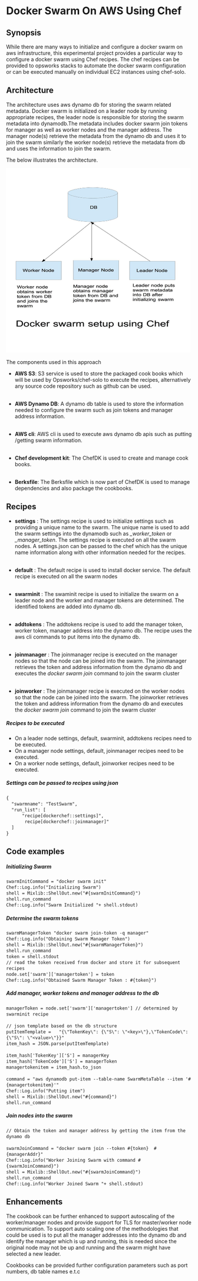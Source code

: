 # Docker Swarm On AWS Using Chef

## Synopsis

While there are many ways to initialize and configure a docker swarm on aws infrastructure, this experimental project provides a particular way to configure a docker swarm using Chef recipes. The chef recipes can be provided to opsworks stacks to automate the docker swarm configuration or can be executed manually on individual EC2 instances using chef-solo.

## Architecture

The architecture uses aws dynamo db for storing the swarm related metadata. Docker swarm is initialized on a leader node by running appropriate recipes, the leader node is responsible for storing the swarm metadata into dynamodb.The metadata includes docker swarm join tokens for manager as well as worker nodes and the manager address. The manager node(s) retrieve the metadata from the dynamo db and uses it to join the swarm similarly the worker node(s) retrieve the metadata from db and uses the information to join the swarm. 

The below illustrates the architecture.

<img src="DockerSwarm.jpg" width="500" height="500" />

The components used in this approach

* **AWS S3**:  S3 service is used to store the packaged cook books which will be used by Opsworks/chef-solo to execute the recipes, alternatively any source code repository such as github can be used. <br><br>

* **AWS Dynamo DB**:  A dynamo db table is used to store the information needed to configure the swarm such as join tokens and manager address information. <br><br>

* **AWS cli**: AWS cli is used to execute aws dynamo db apis such as putting /getting swarm information. <br><br>

* **Chef development kit**:  The ChefDK is used to create and manage cook books. <br><br>

* **Berksfile**: The Berksfile which is now part of ChefDK is used to manage dependencies and also package the cookbooks.


## Recipes
* **settings** : The settings recipe is used to initialize settings such as providing a unique name to the swarm. The unique name is used to add the swarm settings into the dynamodb such as *<uniquename>_worker_token* or *<uniauename>_manager_token*. The settings recipe is executed on all the swarm nodes. A settings.json can be passed to the chef which has the unique name information along with other information needed for the recipes. <br><br>

* **default** : The default recipe is used to install docker service. The default recipe is executed on all the swarm nodes <br><br>

* **swarminit** : The swaminit recipe is used to initialize the swarm on a leader node and the worker and manager tokens are determined. The identified tokens are added into dynamo db. <br><br>

* **addtokens** : The addtokens recipe is used to add the manager token, worker token, manager address into the dynamo db. The recipe uses the aws cli commands to put items into the dynamo db. <br><br>

* **joinmanager** : The joinmanager recipe is executed on the manager nodes so that the node can be joined into the swarm. The joinmanager retrieves the token and address information from the dynamo db and executes the _docker swarm join_ command to  join the swarm cluster <br><br>

* **joinworker** : The joinmanager recipe is executed on the worker nodes so that the node can be joined into the swarm. The joinworker retrieves the token and address information from the dynamo db and executes the _docker swarm join_ command to  join the swarm cluster


##### Recipes to be executed

* On a leader node settings, default, swarminit, addtokens recipes need to be executed.
* On a manager node settings, default, joinmanager recipes need to be executed.
* On a worker node settings, default, joinworker recipes need to be executed.

##### Settings can be passed to recipes using json

	{
	  "swarmname": "TestSwarm",
	  "run_list": [
		  "recipe[dockerchef::settings]",
	       recipe[dockerchef::joinmanager]"
	  ]
	}

## Code examples

##### Initializing Swarm

	swarmInitCommand = "docker swarm init"
	Chef::Log.info("Initializing Swarm")
	shell = Mixlib::ShellOut.new("#{swarmInitCommand}")
	shell.run_command
	Chef::Log.info("Swarm Initialized "+ shell.stdout)

##### Determine the swarm tokens

	swarmManagerToken "docker swarm join-token -q manager"
	Chef::Log.info("Obtaining Swarm Manager Token")
	shell = Mixlib::ShellOut.new("#{swarmManagerToken}")
	shell.run_command
	token = shell.stdout
	// read the token received from docker and store it for subsequent recipes
	node.set['swarm']['managertoken'] = token 
	Chef::Log.info("Obtained Swarm Manager Token : #{token}")
	
##### Add manager, worker tokens and manager address to the db
    
    managerToken = node.set['swarm']['managertoken'] // determined by swarminit recipe
    
    // json template based on the db structure
	putItemTemplate =   "{\"TokenKey\": {\"S\": \"<key>\"},\"TokenCode\":{\"S\": \"<value>\"}}"
	item_hash = JSON.parse(putItemTemplate)
	
	item_hash['TokenKey']['S'] = managerKey 
	item_hash['TokenCode']['S'] = managerToken
	managertokenitem = item_hash.to_json
	
	command = "aws dynamodb put-item --table-name SwarmMetaTable --item '#{managertokenitem}'"
	Chef::Log.info("Putting item")
	shell = Mixlib::ShellOut.new("#{command}")
	shell.run_command

##### Join nodes into the swarm
    // Obtain the token and manager address by getting the item from the dynamo db
     
	swarmJoinCommand = "docker swarm join --token #{token}  #{managerAddr}"
	Chef::Log.info("Worker Joining Swarm with command #{swarmJoinCommand}")
	shell = Mixlib::ShellOut.new("#{swarmJoinCommand}")
	shell.run_command
	Chef::Log.info("Worker Joined Swarm "+ shell.stdout)	

## Enhancements
The cookbook can be further enhanced to support autoscaling of the worker/manager nodes and provide support for TLS for master/worker node communication. To support auto scaling one of the methodologies that could be used is to put all the manager addresses into the dynamo db and identify the manager which is up and running, this is needed since the original node may not be up and running and the swarm might have selected a new leader.

Cookbooks can be provided further configuration parameters such as port numbers, db table names e.t.c


